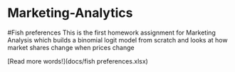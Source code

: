 # Marketing-Analytics

#Fish preferences
This is the first homework assignment for Marketing Analysis which builds a binomial logit model from scratch and looks at how market shares change when prices change

[Read more words!](docs/fish preferences.xlsx)
